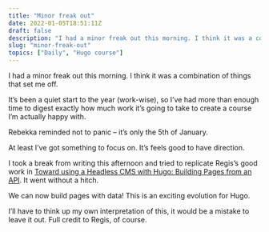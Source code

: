 ```yaml
---
title: "Minor freak out"
date: 2022-01-05T18:51:11Z
draft: false
description: "I had a minor freak out this morning. I think it was a combination of things that set me off."
slug: "minor-freak-out"
topics: ["Daily", "Hugo course"]
---
```


I had a minor freak out this morning. I think it was a combination of things that set me off. 

It’s been a quiet start to the year (work-wise), so I’ve had more than enough time to digest exactly how much work it’s going to take to create a course I’m actually happy with.

Rebekka reminded not to panic – it’s only the 5th of January.  

At least I’ve got something to focus on. It’s feels good to have direction.

I took a break from writing this afternoon and tried to replicate Regis’s good work in [Toward using a Headless CMS with Hugo: Building Pages from an API](https://www.thenewdynamic.com/article/toward-using-a-headless-cms-with-hugo-part-2-building-from-remote-api/). It went without a hitch.

We can now build pages with data! This is an exciting evolution for Hugo. 

I’ll have to think up my own interpretation of this, it would be a mistake to leave it out. Full credit to Regis, of course.